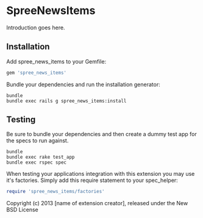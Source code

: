 SpreeNewsItems
==============

Introduction goes here.

Installation
------------

Add spree_news_items to your Gemfile:

```ruby
gem 'spree_news_items'
```

Bundle your dependencies and run the installation generator:

```shell
bundle
bundle exec rails g spree_news_items:install
```

Testing
-------

Be sure to bundle your dependencies and then create a dummy test app for the specs to run against.

```shell
bundle
bundle exec rake test_app
bundle exec rspec spec
```

When testing your applications integration with this extension you may use it's factories.
Simply add this require statement to your spec_helper:

```ruby
require 'spree_news_items/factories'
```

Copyright (c) 2013 [name of extension creator], released under the New BSD License
